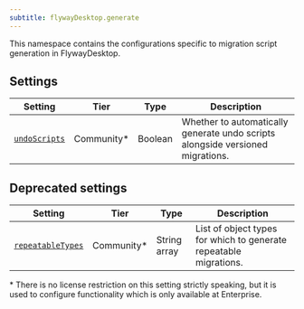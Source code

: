 ```yaml
---
subtitle: flywayDesktop.generate
---
```


This namespace contains the configurations specific to migration script generation in FlywayDesktop.

## Settings

| Setting                                                                                                                                  | Tier       | Type    | Description                                                                    |
|------------------------------------------------------------------------------------------------------------------------------------------|------------|---------|--------------------------------------------------------------------------------|
| [`undoScripts`](<Configuration/Flyway Desktop Namespace/Flyway Desktop Generate Namespace/Flyway Desktop Generate Undo Scripts Setting>) | Community* | Boolean | Whether to automatically generate undo scripts alongside versioned migrations. |

## Deprecated settings

| Setting                                                                                                                                          | Tier       | Type         | Description                                                       |
|--------------------------------------------------------------------------------------------------------------------------------------------------|------------|--------------|-------------------------------------------------------------------|
| [`repeatableTypes`](<Configuration/Flyway Desktop Namespace/Flyway Desktop Generate Namespace/Flyway Desktop Generate Repeatable Types Setting>) | Community* | String array | List of object types for which to generate repeatable migrations. |

\* There is no license restriction on this setting strictly speaking, but it is used to configure functionality which is only
available at Enterprise.